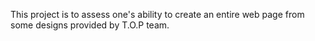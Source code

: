 This project is to assess one's ability to create an entire web page 
from some designs provided by T.O.P team.

